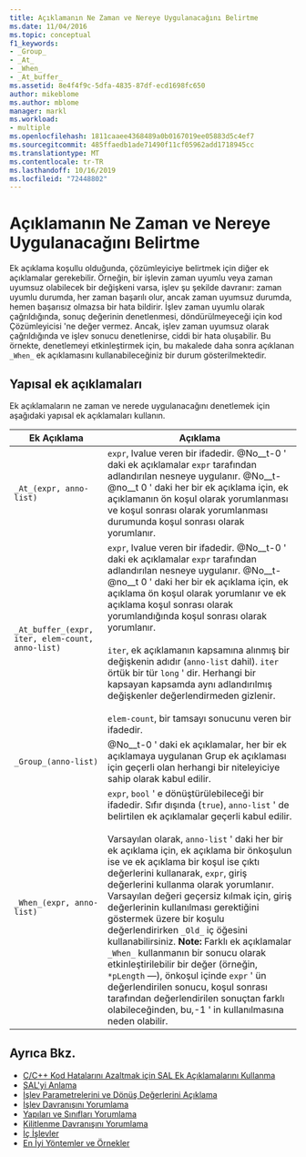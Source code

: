 ```yaml
---
title: Açıklamanın Ne Zaman ve Nereye Uygulanacağını Belirtme
ms.date: 11/04/2016
ms.topic: conceptual
f1_keywords:
- _Group_
- _At_
- _When_
- _At_buffer_
ms.assetid: 8e4f4f9c-5dfa-4835-87df-ecd1698fc650
author: mikeblome
ms.author: mblome
manager: markl
ms.workload:
- multiple
ms.openlocfilehash: 1811caaee4368489a0b0167019ee05883d5c4ef7
ms.sourcegitcommit: 485ffaedb1ade71490f11cf05962add1718945cc
ms.translationtype: MT
ms.contentlocale: tr-TR
ms.lasthandoff: 10/16/2019
ms.locfileid: "72448802"
---
```

# <a name="specifying-when-and-where-an-annotation-applies"></a>Açıklamanın Ne Zaman ve Nereye Uygulanacağını Belirtme
Ek açıklama koşullu olduğunda, çözümleyiciye belirtmek için diğer ek açıklamalar gerekebilir.  Örneğin, bir işlevin zaman uyumlu veya zaman uyumsuz olabilecek bir değişkeni varsa, işlev şu şekilde davranır: zaman uyumlu durumda, her zaman başarılı olur, ancak zaman uyumsuz durumda, hemen başarısız olmazsa bir hata bildirir. İşlev zaman uyumlu olarak çağrıldığında, sonuç değerinin denetlenmesi, döndürülmeyeceği için kod Çözümleyicisi 'ne değer vermez.  Ancak, işlev zaman uyumsuz olarak çağrıldığında ve işlev sonucu denetlenirse, ciddi bir hata oluşabilir. Bu örnekte, denetlemeyi etkinleştirmek için, bu makalede daha sonra açıklanan `_When_` ek açıklamasını kullanabileceğiniz bir durum gösterilmektedir.

## <a name="structural-annotations"></a>Yapısal ek açıklamaları
Ek açıklamaların ne zaman ve nerede uygulanacağını denetlemek için aşağıdaki yapısal ek açıklamaları kullanın.

|Ek Açıklama|Açıklama|
|----------------|-----------------|
|`_At_(expr, anno-list)`|`expr`, lvalue veren bir ifadedir. @No__t-0 ' daki ek açıklamalar `expr` tarafından adlandırılan nesneye uygulanır. @No__t-@no__t 0 ' daki her bir ek açıklama için, ek açıklamanın ön koşul olarak yorumlanması ve koşul sonrası olarak yorumlanması durumunda koşul sonrası olarak yorumlanır.|
|`_At_buffer_(expr, iter, elem-count, anno-list)`|`expr`, lvalue veren bir ifadedir. @No__t-0 ' daki ek açıklamalar `expr` tarafından adlandırılan nesneye uygulanır. @No__t-@no__t 0 ' daki her bir ek açıklama için, ek açıklama ön koşul olarak yorumlanır ve ek açıklama koşul sonrası olarak yorumlandığında koşul sonrası olarak yorumlanır.<br /><br /> `iter`, ek açıklamanın kapsamına alınmış bir değişkenin adıdır (`anno-list` dahil). `iter` örtük bir tür `long` ' dir. Herhangi bir kapsayan kapsamda aynı adlandırılmış değişkenler değerlendirmeden gizlenir.<br /><br /> `elem-count`, bir tamsayı sonucunu veren bir ifadedir.|
|`_Group_(anno-list)`|@No__t-0 ' daki ek açıklamalar, her bir ek açıklamaya uygulanan Grup ek açıklaması için geçerli olan herhangi bir niteleyiciye sahip olarak kabul edilir.|
|`_When_(expr, anno-list)`|`expr`, `bool` ' e dönüştürülebileceği bir ifadedir. Sıfır dışında (`true`), `anno-list` ' de belirtilen ek açıklamalar geçerli kabul edilir.<br /><br /> Varsayılan olarak, `anno-list` ' daki her bir ek açıklama için, ek açıklama bir önkoşulun ise ve ek açıklama bir koşul ise çıktı değerlerini kullanarak, `expr`, giriş değerlerini kullanma olarak yorumlanır. Varsayılan değeri geçersiz kılmak için, giriş değerlerinin kullanılması gerektiğini göstermek üzere bir koşulu değerlendirirken `_Old_` iç öğesini kullanabilirsiniz. **Note:**  Farklı ek açıklamalar `_When_` kullanmanın bir sonucu olarak etkinleştirilebilir bir değer (örneğin, `*pLength` —), önkoşul içinde `expr` ' ün değerlendirilen sonucu, koşul sonrası tarafından değerlendirilen sonuçtan farklı olabileceğinden, bu,-1 ' in kullanılmasına neden olabilir.|

## <a name="see-also"></a>Ayrıca Bkz.

- [C/C++ Kod Hatalarını Azaltmak için SAL Ek Açıklamalarını Kullanma](../code-quality/using-sal-annotations-to-reduce-c-cpp-code-defects.md)
- [SAL'yi Anlama](../code-quality/understanding-sal.md)
- [İşlev Parametrelerini ve Dönüş Değerlerini Açıklama](../code-quality/annotating-function-parameters-and-return-values.md)
- [İşlev Davranışını Yorumlama](../code-quality/annotating-function-behavior.md)
- [Yapıları ve Sınıfları Yorumlama](../code-quality/annotating-structs-and-classes.md)
- [Kilitlenme Davranışını Yorumlama](../code-quality/annotating-locking-behavior.md)
- [İç İşlevler](../code-quality/intrinsic-functions.md)
- [En İyi Yöntemler ve Örnekler](../code-quality/best-practices-and-examples-sal.md)
